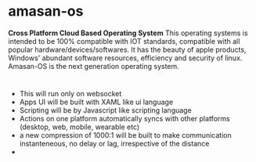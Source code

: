 # amasan-os
**Cross Platform Cloud Based Operating System**
This operating systems is intended to be 100% compatible with IOT standards, compatible with all popular hardware/devices/softwares.
It has the beauty of apple products, Windows' abundant software resources, efficiency and security of linux.
Amasan-OS is the next generation operating system.
#
* This will run only on websocket <br>
* Apps UI will be built with XAML like ui language 
* Scripting will be by Javascript like scripting language
* Actions on one platform automatically syncs with other platforms (desktop, web, mobile, wearable etc)
* a new compression of 1000:1 will be built to make communication instanteneous, no delay or lag, irrespective of the distance
* 
